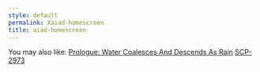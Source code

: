 ```yaml
---
style: default
permalink: Xaiad-homescreen
title: aiad-homescreen
---
```

You may also like:
[Prologue: Water Coalesces And Descends As Rain](http://scp-wiki.net/prologue-water-coalesces-and-descends-as-rain)
[SCP-2973](http://scp-wiki.net/scp-2973)